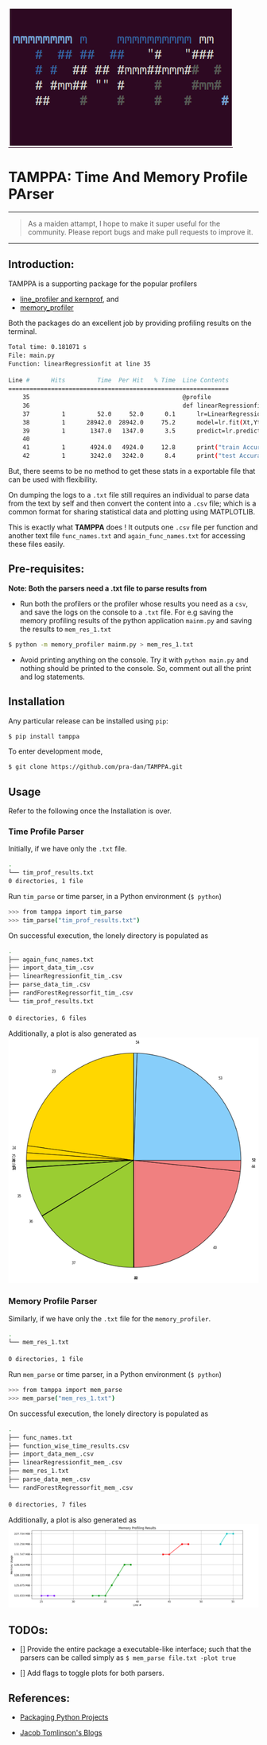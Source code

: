 ![banner](https://github.com/pra-dan/TAMPPA/blob/master/resources/banner.png)

# TAMPPA: Time And Memory Profile PArser

---
> As a maiden attampt, I hope to make it super useful for the community. Please report bugs and make pull requests to improve it.
---

## Introduction:

TAMPPA is a supporting package for the popular profilers
* [line_profiler and kernprof](https://github.com/pyutils/line_profiler/blob/master/README.rst), and
* [memory_profiler](https://github.com/pythonprofilers/memory_profiler)

Both the packages do an excellent job by providing profiling results on the terminal.

```bash
Total time: 0.181071 s
File: main.py
Function: linearRegressionfit at line 35

Line #      Hits         Time  Per Hit   % Time  Line Contents
==============================================================
    35                                           @profile
    36                                           def linearRegressionfit(Xt,Yt,Xts,Yts):
    37         1         52.0     52.0      0.1      lr=LinearRegression()
    38         1      28942.0  28942.0     75.2      model=lr.fit(Xt,Yt)
    39         1       1347.0   1347.0      3.5      predict=lr.predict(Xts)
    40                                           
    41         1       4924.0   4924.0     12.8      print("train Accuracy",lr.score(Xt,Yt))
    42         1       3242.0   3242.0      8.4      print("test Accuracy",lr.score(Xts,Yts))
```

But, there seems to be no method to get these stats in a exportable file that can be used with flexibility. 

On dumping the logs to a `.txt` file still requires an individual to parse data from the text by self and then convert the content into a `.csv` file; which is a common format for sharing statistical data and plotting using MATPLOTLIB. 

This is exactly what **TAMPPA** does ! It outputs one `.csv` file per function and another text file `func_names.txt` and `again_func_names.txt` for accessing these files easily.

## Pre-requisites:
**Note: Both the parsers need a .txt file to parse results from**

* Run both the profilers or the profiler whose results you need as a `csv`, and save the logs on the console to a `.txt` file. For e.g saving the memory profiling results of the python application `mainm.py` and saving the results to `mem_res_1.txt`

```bash
$ python -m memory_profiler mainm.py > mem_res_1.txt
```

*   Avoid printing anything on the console. Try it with `python main.py` and nothing should be printed to the console. So, comment out all the print and log statements.

## Installation
Any particular release can be installed using `pip`:
```bash
$ pip install tamppa
```

To enter development mode,
```bash
$ git clone https://github.com/pra-dan/TAMPPA.git
```
## Usage
Refer to the following once the Installation is over.

### Time Profile Parser
Initially, if we have only the `.txt` file.
```bash
.
└── tim_prof_results.txt
0 directories, 1 file
```

Run `tim_parse` or time parser, in a Python environment (`$ python`)
```bash
>>> from tamppa import tim_parse
>>> tim_parse("tim_prof_results.txt")
```

On successful execution, the lonely directory is populated as
```bash
.
├── again_func_names.txt
├── import_data_tim_.csv
├── linearRegressionfit_tim_.csv
├── parse_data_tim_.csv
├── randForestRegressorfit_tim_.csv
└── tim_prof_results.txt

0 directories, 6 files
```

Additionally, a plot is also generated as
![mem_res](https://github.com/pra-dan/TAMPPA/blob/master/resources/tim_res.png)

### Memory Profile Parser
Similarly, if we have only the `.txt` file for the `memory_profiler`.
```bash
.
└── mem_res_1.txt

0 directories, 1 file
```

Run `mem_parse` or time parser, in a Python environment (`$ python`)
```bash
>>> from tamppa import mem_parse
>>> mem_parse("mem_res_1.txt")
```

On successful execution, the lonely directory is populated as
```bash
.
├── func_names.txt
├── function_wise_time_results.csv
├── import_data_mem_.csv
├── linearRegressionfit_mem_.csv
├── mem_res_1.txt
├── parse_data_mem_.csv
└── randForestRegressorfit_mem_.csv

0 directories, 7 files
```

Additionally, a plot is also generated as
![mem_res](https://github.com/pra-dan/TAMPPA/blob/master/resources/mem_res.png)

## TODOs:
- [] Provide the entire package a executable-like interface; such that the parsers can be called simply as `$ mem_parse file.txt -plot true`

- [] Add flags to toggle plots for both parsers.


## References:

* [Packaging Python Projects](https://packaging.python.org/tutorials/packaging-projects/)

* [Jacob Tomlinson's Blogs](https://www.jacobtomlinson.co.uk/series/creating-an-open-source-python-project-from-scratch/)
